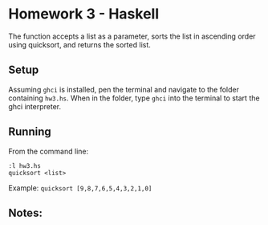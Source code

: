 # Homework 3 - Haskell

The function accepts a list as a parameter, sorts the list in ascending order using quicksort, and returns the sorted list.

## Setup

Assuming `ghci` is installed, pen the terminal and navigate to the folder containing `hw3.hs`. When in the folder, type `ghci` into the terminal
to start the ghci interpreter.

## Running

From the command line:

```
:l hw3.hs
quicksort <list>
```

Example: `quicksort [9,8,7,6,5,4,3,2,1,0]`

## Notes:

